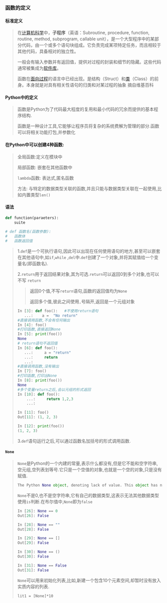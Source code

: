 ### 函数的定义

#### 标准定义

> 在[计算机科学](https://zh.wikipedia.org/wiki/%E8%AE%A1%E7%AE%97%E6%9C%BA%E7%A7%91%E5%AD%A6)中，**子程序**（英语：Subroutine, procedure, function, routine, method, subprogram, callable unit），是一个大型程序中的某部分代码，由一个或多个语句块组成。它负责完成某项特定任务，而且相较于其他代码，具备相对的独立性。
>
> 一般会有输入参数并有返回值，提供对过程的封装和细节的隐藏。这些代码通常被集成为[软件库](https://zh.wikipedia.org/wiki/%E8%BD%AF%E4%BB%B6%E5%BA%93)。
>
> 函数在[面向过程](https://zh.wikipedia.org/wiki/%E7%A8%8B%E5%BA%8F%E7%B7%A8%E7%A8%8B)的语言中已经出现。是结构（Struct）和[类](https://zh.wikipedia.org/wiki/%E7%B1%BB)（Class）的前身。本身就是对具有相关性语句的归类和对某过程的抽象                                                                                    摘自维基百科

####  Python中的定义

> 函数是Python为了代码最大程度的复用和最小代码的冗余而提供的基本程序结构.
>
> 函数是一种设计工具,它能够让程序员将复杂的系统费解为管理的部分.函数可以将相关功能打包,并参数化

#### 在Python中可以创建4种函数:

> 全局函数:定义在模块中
>
> 局部函数: 嵌套在其他函数中
>
> `lambda`函数: 表达式,匿名函数
>
> 方法: 与特定的数据类型关联的函数,并且只能与数据类型关联在一起使用,比如内置类型`len()`

#### 语法

```python
def function(paraeters):
    suite
    
# def 函数名(函数参数):
#	函数体
#	函数返回值
```

> 1.`def`是一个可执行语句,因此可以出现在任何使用语句的地方,甚至可以嵌套在其他语句中,如`if`,`while` ,`del`中.`def`创建了一个对象,并将其赋值给一个变量名(即函数名).
>
> 2.`return`用于返回结果对象,其为可选.`return`可以返回0到多个对象,也可以不写 `return`
>
> > 返回0个值,不写`return`语句,函数的返回值均为`None`
> >
> > 返回多个值,彼此之间使用`,`号隔开,返回是一个元组对象
>
> ```python
> In [3]: def foo():   #不使用return语句
>    ...:    a =  "No return"     
> #直接调用函数,不会有任何输出
> In [4]: foo()
> #打印函数,直接返回None
> In [5]: print(foo())
> None
> # return语句不返回值
> In [6]: def foo():
>    ...:     a = "return"
>    ...:     return
>    ...: 
> #直接调用函数,没有输出
> In [7]: foo()
> #打印函数,打印出None    
> In [8]: print(foo())
> None
> #多个变量return之后,会以元组的形式返回
> In [10]: def foo():
>     ...:     return 1,2,3
>     ...: 
>
> In [11]: foo()
> Out[11]: (1, 2, 3)
>
> In [12]: print(foo())
> (1, 2, 3)
>
> ```
>
> 3.`def`语句运行之后,可以通过函数名加括号的形式调用函数.
>

#### `None`

> `None`是Python的一个内建的常量,表示什么都没有,但是它不能和空字符串,空元组,空列表划等号.它只是一个空值的对象,也就是一个空的对象,只是没有赋值.
>
> ```python
> The Python None object, denoting lack of value. This object has no methods. It needs to be treated just like any other object with respect to reference counts.
> ```
>
> `None`不是0,也不是空字符串,它有自己的数据类型,这表示无法其他数据类型使用`is`判断.在布尔值中,`None`即为`false`
>
> ```python
> In [26]: None == 0 
> Out[26]: False
>
> In [28]: None == ""
> Out[28]: False
>
> In [29]: None == []
> Out[29]: False
>
> In [30]: None == ()
> Out[30]: False
>
> In [31]: None == False 
> Out[31]: False
>
> ```
>
> `None`可以用来初始化列表,比如,新建一个包含10个元素空间,却暂时没有放入实质内容的列表.
>
> `lit1 = [None]*10`
>
> 

